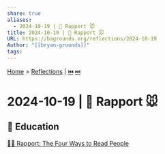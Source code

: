 ```yaml
---
share: true
aliases:
  - 2024-10-19 | 🐒 Rapport 🐭
title: 2024-10-19 | 🐒 Rapport 🐭
URL: https://bagrounds.org/reflections/2024-10-19
Author: "[[bryan-grounds]]"
tags: 
---
```

[Home](../index.md) > [Reflections](./index.md) | [⏮️](./2024-10-10.md) [⏭️](./2024-10-30.md)  
# 2024-10-19 | 🐒 Rapport 🐭  
## 🧠 Education  
[🤝🐾 Rapport: The Four Ways to Read People](../books/rapport.md)  
